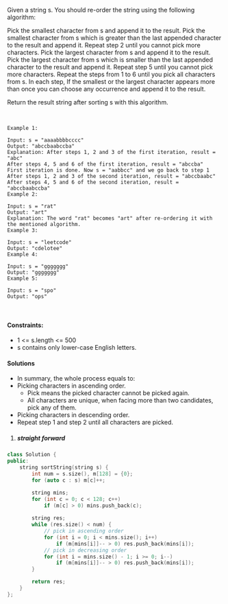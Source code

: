 Given a string s. You should re-order the string using the following algorithm:

Pick the smallest character from s and append it to the result.
Pick the smallest character from s which is greater than the last appended character to the result and append it.
Repeat step 2 until you cannot pick more characters.
Pick the largest character from s and append it to the result.
Pick the largest character from s which is smaller than the last appended character to the result and append it.
Repeat step 5 until you cannot pick more characters.
Repeat the steps from 1 to 6 until you pick all characters from s.
In each step, If the smallest or the largest character appears more than once you can choose any occurrence and append it to the result.

Return the result string after sorting s with this algorithm.

 

```
Example 1:

Input: s = "aaaabbbbcccc"
Output: "abccbaabccba"
Explanation: After steps 1, 2 and 3 of the first iteration, result = "abc"
After steps 4, 5 and 6 of the first iteration, result = "abccba"
First iteration is done. Now s = "aabbcc" and we go back to step 1
After steps 1, 2 and 3 of the second iteration, result = "abccbaabc"
After steps 4, 5 and 6 of the second iteration, result = "abccbaabccba"
Example 2:

Input: s = "rat"
Output: "art"
Explanation: The word "rat" becomes "art" after re-ordering it with the mentioned algorithm.
Example 3:

Input: s = "leetcode"
Output: "cdelotee"
Example 4:

Input: s = "ggggggg"
Output: "ggggggg"
Example 5:

Input: s = "spo"
Output: "ops"
```
 

#### Constraints:

- 1 <= s.length <= 500
- s contains only lower-case English letters.


#### Solutions

- In summary, the whole process equals to:
- Picking characters in ascending order. 
    - Pick means the picked character cannot be picked again.
    - All characters are unique, when facing more than two candidates, pick any of them.
- Picking  characters in descending order.
- Repeat step 1 and step 2 until all characters are picked.

1. ##### straight forward

```c++
class Solution {
public:
    string sortString(string s) {
        int num = s.size(), m[128] = {0};
        for (auto c : s) m[c]++;

        string mins;
        for (int c = 0; c < 128; c++)
            if (m[c] > 0) mins.push_back(c);
        
        string res;
        while (res.size() < num) {
            // pick in ascending order
            for (int i = 0; i < mins.size(); i++)
                if (m[mins[i]]-- > 0) res.push_back(mins[i]);
            // pick in decreasing order
            for (int i = mins.size() - 1; i >= 0; i--)
                if (m[mins[i]]-- > 0) res.push_back(mins[i]);
        }

        return res;
    }
};
```